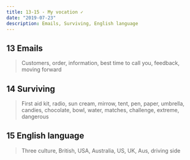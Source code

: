 ```yaml
---
title: 13-15 - My vocation ✓
date: "2019-07-23"
description: Emails, Surviving, English language
---
```

## 13 Emails
> Customers, order, information, best time to call you, feedback, moving forward

## 14 Surviving
> First aid kit, radio, sun cream, mirrow, tent, pen, paper, umbrella, candies, chocolate, bowl, water, matches, challenge, extreme, dangerous

## 15 English language
> Three culture, British, USA, Australia, US, UK, Aus, driving side
